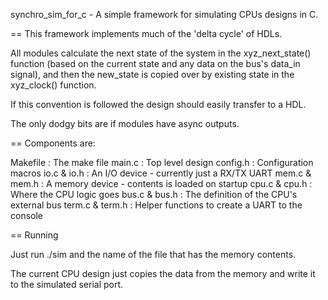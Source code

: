 synchro_sim_for_c - A simple framework for simulating CPUs designs in C.

== This framework implements much of the 'delta cycle' of HDLs.

All modules calculate the next state of the system in the xyz_next_state()
function (based on the current state and any data on the bus's data_in signal),
and then the new_state is copied over by existing state in the xyz_clock() function.

If this convention is followed the design should easily transfer to a HDL.

The only dodgy bits are if modules have async outputs. 

== Components are:

Makefile        : The make file
main.c          : Top level design
config.h        : Configuration macros
io.c   & io.h   : An I/O device - currently just a RX/TX UART
mem.c  & mem.h  : A memory device - contents is loaded on startup
cpu.c  & cpu.h  : Where the CPU logic goes
bus.c  & bus.h  : The definition of the CPU's external bus
term.c & term.h : Helper functions to create a UART to the console

== Running

Just run ./sim and the name of the file that has the memory contents.

The current CPU design just copies the data from the memory and write it 
to the simulated serial port.
